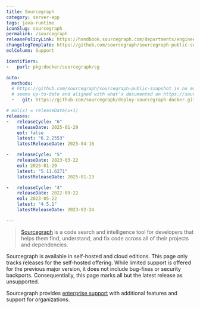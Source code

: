 ```yaml
---
title: Sourcegraph
category: server-app
tags: java-runtime
iconSlug: sourcegraph
permalink: /sourcegraph
releasePolicyLink: https://handbook.sourcegraph.com/departments/engineering/dev/process/releases/
changelogTemplate: https://github.com/sourcegraph/sourcegraph-public-snapshot/releases/tag/v__LATEST__
eolColumn: Support

identifiers:
-   purl: pkg:docker/sourcegraph/sg

auto:
  methods:
  # https://github.com/sourcegraph/sourcegraph-public-snapshot is no more updated, this repository
  # seems up-to-date and aligned with what's documented on https://sourcegraph.com/docs/releases.
  -   git: https://github.com/sourcegraph/deploy-sourcegraph-docker.git

# eol(x) = releaseDate(x+1)
releases:
-   releaseCycle: "6"
    releaseDate: 2025-01-29
    eol: false
    latest: "6.2.2553"
    latestReleaseDate: 2025-04-16

-   releaseCycle: "5"
    releaseDate: 2023-03-22
    eol: 2025-01-29
    latest: "5.11.6271"
    latestReleaseDate: 2025-01-23

-   releaseCycle: "4"
    releaseDate: 2022-09-22
    eol: 2023-05-22
    latest: "4.5.1"
    latestReleaseDate: 2023-02-24

---
```


> [Sourcegraph](https://sourcegraph.com/) is a code search and intelligence tool for developers that helps
> them find, understand, and fix code across all of their projects and dependencies.

Sourcegraph is available in self-hosted and cloud editions. This page only tracks releases for
the self-hosted offering. While limited support is offered for the previous major version, it does
not include bug-fixes or security backports. Consequentially, this page marks all but the latest
release as unsupported.

Sourcegraph provides [enterprise support](https://sourcegraph.com/pricing) with additional features
and support for organizations.
